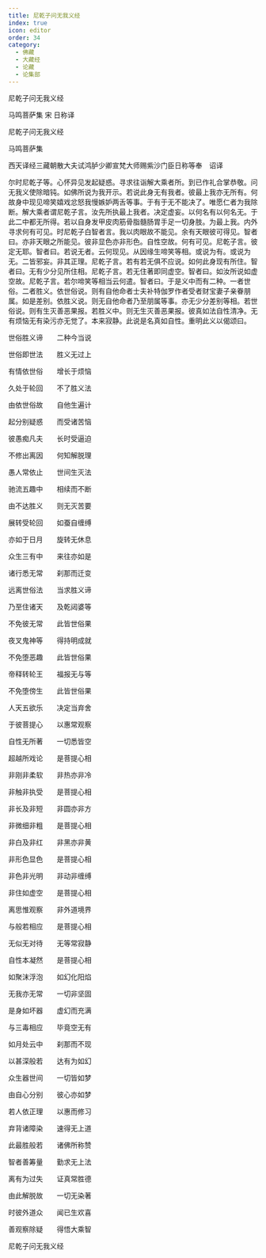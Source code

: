 ```yaml
---
title: 尼乾子问无我义经
index: true
icon: editor
order: 34
category:
  - 佛藏
  - 大藏经
  - 论藏
  - 论集部
---
```


  尼乾子问无我义经  

马鸣菩萨集  宋 日称译  

尼乾子问无我义经  

马鸣菩萨集  

西天译经三藏朝散大夫试鸿胪少卿宣梵大师赐紫沙门臣日称等奉　诏译  

尔时尼乾子等。心怀异见发起疑惑。寻求往诣解大乘者所。到已作礼合掌恭敬。问无我义使除暗钝。如佛所说为我开示。若说此身无有我者。彼最上我亦无所有。何故身中现见啼笑嬉戏忿怒我慢嫉妒两舌等事。于有于无不能决了。唯愿仁者为我除断。解大乘者谓尼乾子言。汝先所执最上我者。决定虚妄。以何名有以何名无。于此二中都无所得。若以自身发甲皮肉筋骨脂髓肠胃手足一切身肢。为最上我。内外寻求何有可见。时尼乾子白智者言。我以肉眼故不能见。余有天眼彼可得见。智者曰。亦非天眼之所能见。彼非显色亦非形色。自性空故。何有可见。尼乾子言。彼定无耶。智者曰。若说无者。云何现见。从因缘生啼笑等相。或说为有。或说为无。二皆邪妄。非其正理。尼乾子言。若有若无俱不应说。如何此身现有所住。智者曰。无有少分见所住相。尼乾子言。若无住著即同虚空。智者曰。如汝所说如虚空故。尼乾子言。若尔啼笑等相当云何遣。智者曰。于是义中而有二种。一者世俗。二者胜义。依世俗说。则有自他命者士夫补特伽罗作者受者财宝妻子亲眷朋属。如是差别。依胜义说。则无自他命者乃至朋属等事。亦无少分差别等相。若世俗说。则有生灭善恶果报。若胜义中。则无生灭善恶果报。彼真如法自性清净。无有烦恼无有染污亦无觉了。本来寂静。此说是名真如自性。重明此义以偈颂曰。  

世俗胜义谛　　二种今当说  

世俗即世法　　胜义无过上  

有情依世俗　　增长于烦恼  

久处于轮回　　不了胜义法  

由依世俗故　　自他生遍计  

起分别疑惑　　而受诸苦恼  

彼愚痴凡夫　　长时受逼迫  

不修出离因　　何知解脱理  

愚人常依止　　世间生灭法  

驰流五趣中　　相续而不断  

由不达胜义　　则无灭苦要  

展转受轮回　　如蚕自缠缚  

亦如于日月　　旋转无休息  

众生三有中　　来往亦如是  

诸行悉无常　　刹那而迁变  

远离世俗法　　当求胜义谛  

乃至住诸天　　及乾闼婆等  

不免彼无常　　此皆世俗果  

夜叉鬼神等　　得持明成就  

不免堕恶趣　　此皆世俗果  

帝释转轮王　　福报无与等  

不免堕傍生　　此皆世俗果  

人天五欲乐　　决定当弃舍  

于彼菩提心　　以惠常观察  

自性无所著　　一切悉皆空  

超越所戏论　　是菩提心相  

非刚非柔软　　非热亦非冷  

非触非执受　　是菩提心相  

非长及非短　　非圆亦非方  

非微细非粗　　是菩提心相  

非白及非红　　非黑亦非黄  

非形色显色　　是菩提心相  

非色非光明　　非动非缠缚  

非住如虚空　　是菩提心相  

离思惟观察　　非外道境界  

与般若相应　　是菩提心相  

无似无对待　　无等常寂静  

自性本凝然　　是菩提心相  

如聚沫浮泡　　如幻化阳焰  

无我亦无常　　一切非坚固  

是身如坏器　　虚幻而充满  

与三毒相应　　毕竟空无有  

如月处云中　　刹那而不现  

以甚深般若　　达有为如幻  

众生器世间　　一切皆如梦  

由自心分别　　彼心亦如梦  

若人依正理　　以惠而修习  

弃背诸障染　　速得无上道  

此最胜般若　　诸佛所称赞  

智者善筹量　　勤求无上法  

离有为过失　　证真常胜德  

由此解脱故　　一切无染著  

时彼外道众　　闻已生欢喜  

善观察除疑　　得悟大乘智  

尼乾子问无我义经  
